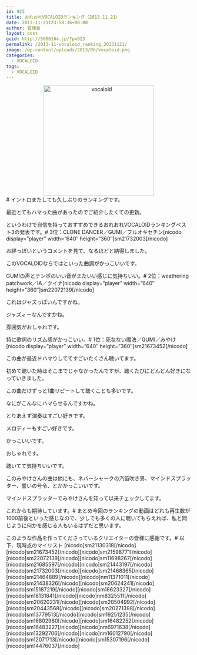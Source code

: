 ```yaml
---
id: 923
title: おれおれVOCALOIDランキング（2013.11.21）
date: 2013-11-21T23:58:36+00:00
author: 管理者
layout: post
guid: http://5000164.jp/?p=923
permalink: /2013-11-vocaloid_ranking_20131121/
image: /wp-content/uploads/2013/06/vocaloid.png
categories:
  - VOCALOID
tags:
  - VOCALOID
---
```

</p> <div style="text-align: center;">
  <img src="http://5000164.jp/wp-content/uploads/2013/06/vocaloid.png" alt="vocaloid" width="300" height="300" class="aligncenter size-full wp-image-774" srcset="http://5000164.jp/wp-content/uploads/2013/06/vocaloid.png 300w, http://5000164.jp/wp-content/uploads/2013/06/vocaloid-150x150.png 150w" sizes="(max-width: 300px) 100vw, 300px" />
</div></a># イントロまたしても久しぶりのランキングです。
  
最近とてもハマった曲があったのでご紹介したくての更新。
  
というわけで自信を持っておすすめできるおれおれVOCALOIDランキングベスト3の発表です。# 3位：CLONE DANCER／GUMI／フルオキセチン[nicodo display=&#8221;player&#8221; width=&#8221;640&#8243; height=&#8221;360&#8243;]sm21732003[/nicodo]
  
お経っぽいというコメントを見て、なるほどと納得しました。
  
このVOCALOIDならではといった曲調がかっこいいです。
  
GUMIの声とテンポのいい音がまたいい感じに気持ちいい。# 2位：weathering patchwork／IA／クイナ[nicodo display=&#8221;player&#8221; width=&#8221;640&#8243; height=&#8221;360&#8243;]sm22072139[/nicodo]
  
これはジャズっぽいんですかね。
  
ジャズィーなんですかね。
  
雰囲気がおしゃれです。
  
特に歌詞のリズム感がかっこいい。# 1位：死なない魔法／GUMI／みやけ[nicodo display=&#8221;player&#8221; width=&#8221;640&#8243; height=&#8221;360&#8243;]sm21673452[/nicodo]
  
この曲が最近ドハマりしててすごいたくさん聴いてます。
  
初めて聴いた時はそこまでじゃなかったんですが、聴くたびにどんどん好きになっていきました。
  
この曲だけずっと1曲リピートして聴くことも多いです。
  
なにがこんなにハマらせるんですかね。
  
とりあえず演奏はすごい好きです。
  
メロディーもすごい好きです。
  
かっこいいです。
  
おしゃれです。
  
聴いてて気持ちいいです。
  
このみやけさんの曲は他にも、ネバーシャークの汽笛吹き男、マインドスプラッター、誓いの号令、とかかっこいいです。
  
マインドスプラッターでみやけさんを知って以来チェックしてます。
  
これからも期待しています。# まとめ今回のランキングの動画はどれも再生数が1000前後といった感じなので、少しでも多くの人に聴いてもらえれば、私と同じように何かを感じる人もいるはずだと思います。
  
このような作品を作ってくださっているクリエイターの皆様に感謝です。# 以下、現時点のマイリスト \[nicodo]sm21130318[/nicodo\]\[nicodo\]sm21673452\[/nicodo\]\[nicodo\]sm21598771\[/nicodo\]\[nicodo\]sm22072139\[/nicodo\]\[nicodo\]sm11698267\[/nicodo\]\[nicodo\]sm21685597\[/nicodo\]\[nicodo\]sm21443197\[/nicodo\]\[nicodo\]sm21732003\[/nicodo\]\[nicodo\]sm21468365\[/nicodo\]\[nicodo\]sm21464889\[/nicodo\]\[nicodo\]nm11371011\[/nicodo\]\[nicodo\]sm21438326\[/nicodo\]\[nicodo\]sm20624241\[/nicodo\]\[nicodo\]sm15187219\[/nicodo\]\[nicodo\]sm18623327\[/nicodo\]\[nicodo\]sm18131841\[/nicodo\]\[nicodo\]nm8325511\[/nicodo\]\[nicodo\]sm20620231\[/nicodo\]\[nicodo\]sm20504992\[/nicodo\]\[nicodo\]sm20443568\[/nicodo\]\[nicodo\]sm20271398\[/nicodo\]\[nicodo\]sm13779513\[/nicodo\]\[nicodo\]sm19251235\[/nicodo\]\[nicodo\]sm16802960\[/nicodo\]\[nicodo\]sm16482252\[/nicodo\]\[nicodo\]sm16483227\[/nicodo\]\[nicodo\]nm6971638\[/nicodo\]\[nicodo\]sm13292706\[/nicodo\]\[nicodo\]nm16012790\[/nicodo\]\[nicodo\]sm12071713\[/nicodo\]\[nicodo\]sm15307196\[/nicodo\]\[nicodo\]sm14476037[/nicodo]